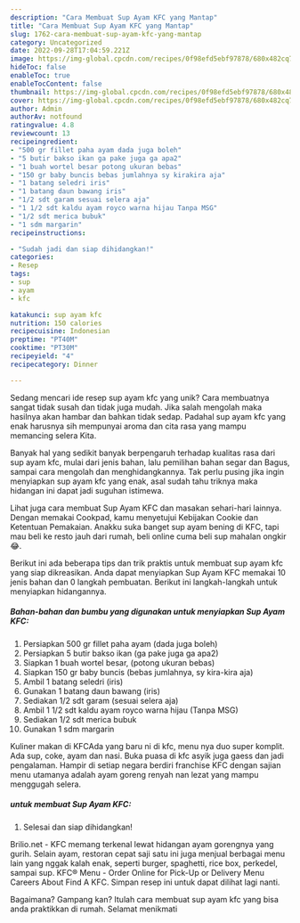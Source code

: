 ```yaml
---
description: "Cara Membuat Sup Ayam KFC yang Mantap"
title: "Cara Membuat Sup Ayam KFC yang Mantap"
slug: 1762-cara-membuat-sup-ayam-kfc-yang-mantap
category: Uncategorized
date: 2022-09-28T17:04:59.221Z
image: https://img-global.cpcdn.com/recipes/0f98efd5ebf97878/680x482cq70/sup-ayam-kfc-foto-resep-utama.jpg
hideToc: false
enableToc: true
enableTocContent: false
thumbnail: https://img-global.cpcdn.com/recipes/0f98efd5ebf97878/680x482cq70/sup-ayam-kfc-foto-resep-utama.jpg
cover: https://img-global.cpcdn.com/recipes/0f98efd5ebf97878/680x482cq70/sup-ayam-kfc-foto-resep-utama.jpg
author: Admin
authorAv: notfound
ratingvalue: 4.8
reviewcount: 13
recipeingredient:
- "500 gr fillet paha ayam dada juga boleh"
- "5 butir bakso ikan ga pake juga ga apa2"
- "1 buah wortel besar potong ukuran bebas"
- "150 gr baby buncis bebas jumlahnya sy kirakira aja"
- "1 batang seledri iris"
- "1 batang daun bawang iris"
- "1/2 sdt garam sesuai selera aja"
- "1 1/2 sdt kaldu ayam royco warna hijau Tanpa MSG"
- "1/2 sdt merica bubuk"
- "1 sdm margarin"
recipeinstructions:

- "Sudah jadi dan siap dihidangkan!"
categories:
- Resep
tags:
- sup
- ayam
- kfc

katakunci: sup ayam kfc 
nutrition: 150 calories
recipecuisine: Indonesian
preptime: "PT40M"
cooktime: "PT30M"
recipeyield: "4"
recipecategory: Dinner

---
```





Sedang mencari ide resep sup ayam kfc yang unik? Cara membuatnya sangat tidak susah dan tidak juga mudah. Jika salah mengolah maka hasilnya akan hambar dan bahkan tidak sedap. Padahal sup ayam kfc yang enak harusnya sih mempunyai aroma dan cita rasa yang mampu memancing selera Kita.





Banyak hal yang sedikit banyak berpengaruh terhadap kualitas rasa dari sup ayam kfc, mulai dari jenis bahan, lalu pemilihan bahan segar dan Bagus, sampai cara mengolah dan menghidangkannya. Tak perlu pusing jika ingin menyiapkan sup ayam kfc yang enak,      asal sudah tahu triknya maka hidangan ini dapat jadi suguhan istimewa.














Lihat juga cara membuat Sup Ayam KFC dan masakan sehari-hari lainnya. Dengan memakai Cookpad, kamu menyetujui Kebijakan Cookie dan Ketentuan Pemakaian. Anakku suka banget sup ayam bening di KFC, tapi mau beli ke resto jauh dari rumah, beli online cuma beli sup mahalan ongkir 😂.






Berikut ini ada beberapa tips dan trik praktis untuk membuat sup ayam kfc yang siap dikreasikan. Anda dapat menyiapkan Sup Ayam KFC memakai 10 jenis bahan dan 0 langkah pembuatan. Berikut ini langkah-langkah untuk menyiapkan hidangannya.

<!--inarticleads1-->

##### Bahan-bahan dan bumbu yang digunakan untuk menyiapkan Sup Ayam KFC:

1. Persiapkan 500 gr fillet paha ayam (dada juga boleh)
1. Persiapkan 5 butir bakso ikan (ga pake juga ga apa2)
1. Siapkan 1 buah wortel besar, (potong ukuran bebas)
1. Siapkan 150 gr baby buncis (bebas jumlahnya, sy kira-kira aja)
1. Ambil 1 batang seledri (iris)
1. Gunakan 1 batang daun bawang (iris)
1. Sediakan 1/2 sdt garam (sesuai selera aja)
1. Ambil 1 1/2 sdt kaldu ayam royco warna hijau (Tanpa MSG)
1. Sediakan 1/2 sdt merica bubuk
1. Gunakan 1 sdm margarin


Kuliner makan di KFCAda yang baru ni di kfc, menu nya duo super komplit. Ada sup, coke, ayam dan nasi. Buka puasa di kfc asyik juga gaess dan jadi pengalaman. Hampir di setiap negara berdiri franchise KFC dengan sajian menu utamanya adalah ayam goreng renyah nan lezat yang mampu menggugah selera. 

<!--inarticleads2-->

#####  untuk membuat Sup Ayam KFC:


1. Selesai dan siap dihidangkan!

Brilio.net - KFC memang terkenal lewat hidangan ayam gorengnya yang gurih. Selain ayam, restoran cepat saji satu ini juga menjual berbagai menu lain yang nggak kalah enak, seperti burger, spaghetti, rice box, perkedel, sampai sup. KFC® Menu - Order Online for Pick-Up or Delivery Menu Careers About Find A KFC. Simpan resep ini untuk dapat dilihat lagi nanti. 

Bagaimana? Gampang kan? Itulah cara membuat sup ayam kfc yang bisa anda praktikkan di rumah. Selamat menikmati
